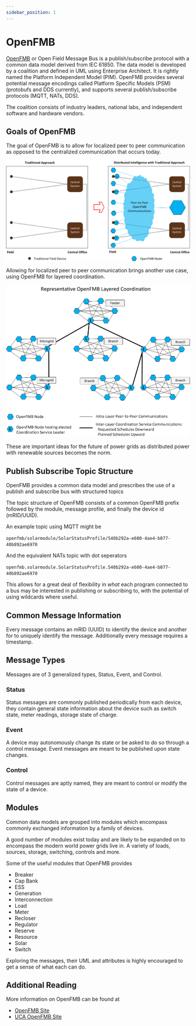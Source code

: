 ```yaml
---
sidebar_position: 1
---
```


# OpenFMB 

[OpenFMB](https://openfmb.io) or Open Field Message Bus is a publish/subscribe
protocol with a common data model derived from IEC 61850. The data model is
developed by a coalition and defined in UML using Enterprise Architect. It is
rightly named the Platform Independent Model (PIM). OpenFMB provides several
potential message encodings called Platform Specific Models (PSM) (protobufs and
DDS currently), and supports several publish/subscribe protocols (MQTT, NATs,
DDS).

The coalition consists of industry leaders, national labs, and independent
software and hardware vendors.


## Goals of OpenFMB

The goal of OpenFMB is to allow for localized peer to peer communication
as opposed to the centralized communication that occurs today.

![](/img/MoreDataInTheGridThanWeWant-20180414a.png)

Allowing for localized peer to peer communication brings another use case, 
using OpenFMB for layered coordination.

![](/img/LayeredCoordination-20180918a.png)

These are important ideas for the future of power grids as distributed power with
renewable sources becomes the norm.

## Publish Subscribe Topic Structure

OpenFMB provides a common data model and prescribes the use of a publish
and subscribe bus with structured topics

The topic structure of OpenFMB consists of a common OpenFMB prefix followed
by the module, message profile, and finally the device id (mRID/UUID).

An example topic using MQTT might be

```openfmb/solarmodule/SolarStatusProfile/540b292a-e600-4ae4-b077-40b892ae6970```

And the equivalent NATs topic with dot seperators

```openfmb.solarmodule.SolarStatusProfile.540b292a-e600-4ae4-b077-40b892ae6970```

This allows for a great deal of flexibility in *what* each program connected to a
bus may be interested in publishing or subscribing to, with the potential of
using wildcards where useful.

## Common Message Information

Every message contains an mRID (UUID) to identify the device and another for to 
uniquely identify the message. Additionally every message requires a timestamp.

## Message Types

Messages are of 3 generalized types, Status, Event, and Control.

### Status

Status messages are commonly published periodically from each device, they contain
general state information about the device such as switch state, meter readings,
storage state of charge.

### Event

A device may autonomously change its state or be asked to do so through a control
message. Event messages are meant to be published upon state changes.

### Control

Control messages are aptly named, they are meant to control or modify the state
of a device.

## Modules

Common data models are grouped into modules which encompass commonly exchanged
information by a family of devices.

A good number of modules exist today and are likely to be expanded on to
encompass the modern world power grids live in. A variety of loads, sources,
storage, switching, controls and more.

Some of the useful modules that OpenFMB provides

* Breaker
* Cap Bank
* ESS
* Generation 
* Interconnection
* Load
* Meter
* Recloser
* Regulator
* Reserve
* Resource
* Solar
* Switch

Exploring the messages, their UML and attributes is highly encouraged to get a
sense of what each can do.

## Additional Reading

More information on OpenFMB can be found at

* [OpenFMB Site](https://openfmb.io)
* [UCA OpenFMB Site](https://openfmb.ucaiug.org/)
